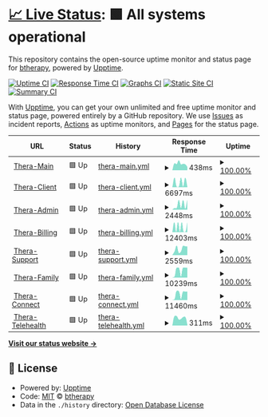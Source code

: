 # [📈 Live Status](https://btherapy.github.io/upptime): <!--live status--> **🟩 All systems operational**

This repository contains the open-source uptime monitor and status page for [btherapy](https://btherapy.github.io/upptime), powered by [Upptime](https://github.com/upptime/upptime).

[![Uptime CI](https://github.com/btherapy/upptime/workflows/Uptime%20CI/badge.svg)](https://github.com/btherapy/upptime/actions?query=workflow%3A%22Uptime+CI%22)
[![Response Time CI](https://github.com/btherapy/upptime/workflows/Response%20Time%20CI/badge.svg)](https://github.com/btherapy/upptime/actions?query=workflow%3A%22Response+Time+CI%22)
[![Graphs CI](https://github.com/btherapy/upptime/workflows/Graphs%20CI/badge.svg)](https://github.com/btherapy/upptime/actions?query=workflow%3A%22Graphs+CI%22)
[![Static Site CI](https://github.com/btherapy/upptime/workflows/Static%20Site%20CI/badge.svg)](https://github.com/btherapy/upptime/actions?query=workflow%3A%22Static+Site+CI%22)
[![Summary CI](https://github.com/btherapy/upptime/workflows/Summary%20CI/badge.svg)](https://github.com/btherapy/upptime/actions?query=workflow%3A%22Summary+CI%22)

With [Upptime](https://upptime.js.org), you can get your own unlimited and free uptime monitor and status page, powered entirely by a GitHub repository. We use [Issues](https://github.com/btherapy/upptime/issues) as incident reports, [Actions](https://github.com/btherapy/upptime/actions) as uptime monitors, and [Pages](https://btherapy.github.io/upptime) for the status page.

<!--start: status pages-->
<!-- This summary is generated by Upptime (https://github.com/upptime/upptime) -->
<!-- Do not edit this manually, your changes will be overwritten -->
<!-- prettier-ignore -->
| URL | Status | History | Response Time | Uptime |
| --- | ------ | ------- | ------------- | ------ |
| <img alt="" src="https://icons.duckduckgo.com/ip3/onboarding.therapiasoftware.com.ico" height="13"> [Thera-Main](https://onboarding.therapiasoftware.com/sign_up) | 🟩 Up | [thera-main.yml](https://github.com/btherapy/upptime/commits/HEAD/history/thera-main.yml) | <details><summary><img alt="Response time graph" src="./graphs/thera-main/response-time-week.png" height="20"> 438ms</summary><br><a href="https://btherapy.github.io/upptime/history/thera-main"><img alt="Response time 678" src="https://img.shields.io/endpoint?url=https%3A%2F%2Fraw.githubusercontent.com%2Fbtherapy%2Fupptime%2FHEAD%2Fapi%2Fthera-main%2Fresponse-time.json"></a><br><a href="https://btherapy.github.io/upptime/history/thera-main"><img alt="24-hour response time 230" src="https://img.shields.io/endpoint?url=https%3A%2F%2Fraw.githubusercontent.com%2Fbtherapy%2Fupptime%2FHEAD%2Fapi%2Fthera-main%2Fresponse-time-day.json"></a><br><a href="https://btherapy.github.io/upptime/history/thera-main"><img alt="7-day response time 438" src="https://img.shields.io/endpoint?url=https%3A%2F%2Fraw.githubusercontent.com%2Fbtherapy%2Fupptime%2FHEAD%2Fapi%2Fthera-main%2Fresponse-time-week.json"></a><br><a href="https://btherapy.github.io/upptime/history/thera-main"><img alt="30-day response time 722" src="https://img.shields.io/endpoint?url=https%3A%2F%2Fraw.githubusercontent.com%2Fbtherapy%2Fupptime%2FHEAD%2Fapi%2Fthera-main%2Fresponse-time-month.json"></a><br><a href="https://btherapy.github.io/upptime/history/thera-main"><img alt="1-year response time 678" src="https://img.shields.io/endpoint?url=https%3A%2F%2Fraw.githubusercontent.com%2Fbtherapy%2Fupptime%2FHEAD%2Fapi%2Fthera-main%2Fresponse-time-year.json"></a></details> | <details><summary><a href="https://btherapy.github.io/upptime/history/thera-main">100.00%</a></summary><a href="https://btherapy.github.io/upptime/history/thera-main"><img alt="All-time uptime 100.00%" src="https://img.shields.io/endpoint?url=https%3A%2F%2Fraw.githubusercontent.com%2Fbtherapy%2Fupptime%2FHEAD%2Fapi%2Fthera-main%2Fuptime.json"></a><br><a href="https://btherapy.github.io/upptime/history/thera-main"><img alt="24-hour uptime 100.00%" src="https://img.shields.io/endpoint?url=https%3A%2F%2Fraw.githubusercontent.com%2Fbtherapy%2Fupptime%2FHEAD%2Fapi%2Fthera-main%2Fuptime-day.json"></a><br><a href="https://btherapy.github.io/upptime/history/thera-main"><img alt="7-day uptime 100.00%" src="https://img.shields.io/endpoint?url=https%3A%2F%2Fraw.githubusercontent.com%2Fbtherapy%2Fupptime%2FHEAD%2Fapi%2Fthera-main%2Fuptime-week.json"></a><br><a href="https://btherapy.github.io/upptime/history/thera-main"><img alt="30-day uptime 100.00%" src="https://img.shields.io/endpoint?url=https%3A%2F%2Fraw.githubusercontent.com%2Fbtherapy%2Fupptime%2FHEAD%2Fapi%2Fthera-main%2Fuptime-month.json"></a><br><a href="https://btherapy.github.io/upptime/history/thera-main"><img alt="1-year uptime 100.00%" src="https://img.shields.io/endpoint?url=https%3A%2F%2Fraw.githubusercontent.com%2Fbtherapy%2Fupptime%2FHEAD%2Fapi%2Fthera-main%2Fuptime-year.json"></a></details>
| <img alt="" src="https://icons.duckduckgo.com/ip3/ops.therapiaclient.com.ico" height="13"> [Thera-Client](https://ops.therapiaclient.com/client/sign_in) | 🟩 Up | [thera-client.yml](https://github.com/btherapy/upptime/commits/HEAD/history/thera-client.yml) | <details><summary><img alt="Response time graph" src="./graphs/thera-client/response-time-week.png" height="20"> 6697ms</summary><br><a href="https://btherapy.github.io/upptime/history/thera-client"><img alt="Response time 8554" src="https://img.shields.io/endpoint?url=https%3A%2F%2Fraw.githubusercontent.com%2Fbtherapy%2Fupptime%2FHEAD%2Fapi%2Fthera-client%2Fresponse-time.json"></a><br><a href="https://btherapy.github.io/upptime/history/thera-client"><img alt="24-hour response time 307" src="https://img.shields.io/endpoint?url=https%3A%2F%2Fraw.githubusercontent.com%2Fbtherapy%2Fupptime%2FHEAD%2Fapi%2Fthera-client%2Fresponse-time-day.json"></a><br><a href="https://btherapy.github.io/upptime/history/thera-client"><img alt="7-day response time 6697" src="https://img.shields.io/endpoint?url=https%3A%2F%2Fraw.githubusercontent.com%2Fbtherapy%2Fupptime%2FHEAD%2Fapi%2Fthera-client%2Fresponse-time-week.json"></a><br><a href="https://btherapy.github.io/upptime/history/thera-client"><img alt="30-day response time 8595" src="https://img.shields.io/endpoint?url=https%3A%2F%2Fraw.githubusercontent.com%2Fbtherapy%2Fupptime%2FHEAD%2Fapi%2Fthera-client%2Fresponse-time-month.json"></a><br><a href="https://btherapy.github.io/upptime/history/thera-client"><img alt="1-year response time 8554" src="https://img.shields.io/endpoint?url=https%3A%2F%2Fraw.githubusercontent.com%2Fbtherapy%2Fupptime%2FHEAD%2Fapi%2Fthera-client%2Fresponse-time-year.json"></a></details> | <details><summary><a href="https://btherapy.github.io/upptime/history/thera-client">100.00%</a></summary><a href="https://btherapy.github.io/upptime/history/thera-client"><img alt="All-time uptime 100.00%" src="https://img.shields.io/endpoint?url=https%3A%2F%2Fraw.githubusercontent.com%2Fbtherapy%2Fupptime%2FHEAD%2Fapi%2Fthera-client%2Fuptime.json"></a><br><a href="https://btherapy.github.io/upptime/history/thera-client"><img alt="24-hour uptime 100.00%" src="https://img.shields.io/endpoint?url=https%3A%2F%2Fraw.githubusercontent.com%2Fbtherapy%2Fupptime%2FHEAD%2Fapi%2Fthera-client%2Fuptime-day.json"></a><br><a href="https://btherapy.github.io/upptime/history/thera-client"><img alt="7-day uptime 100.00%" src="https://img.shields.io/endpoint?url=https%3A%2F%2Fraw.githubusercontent.com%2Fbtherapy%2Fupptime%2FHEAD%2Fapi%2Fthera-client%2Fuptime-week.json"></a><br><a href="https://btherapy.github.io/upptime/history/thera-client"><img alt="30-day uptime 100.00%" src="https://img.shields.io/endpoint?url=https%3A%2F%2Fraw.githubusercontent.com%2Fbtherapy%2Fupptime%2FHEAD%2Fapi%2Fthera-client%2Fuptime-month.json"></a><br><a href="https://btherapy.github.io/upptime/history/thera-client"><img alt="1-year uptime 100.00%" src="https://img.shields.io/endpoint?url=https%3A%2F%2Fraw.githubusercontent.com%2Fbtherapy%2Fupptime%2FHEAD%2Fapi%2Fthera-client%2Fuptime-year.json"></a></details>
| <img alt="" src="https://icons.duckduckgo.com/ip3/therasoftware.net.ico" height="13"> [Thera-Admin](https://therasoftware.net/admins/sign_in) | 🟩 Up | [thera-admin.yml](https://github.com/btherapy/upptime/commits/HEAD/history/thera-admin.yml) | <details><summary><img alt="Response time graph" src="./graphs/thera-admin/response-time-week.png" height="20"> 2448ms</summary><br><a href="https://btherapy.github.io/upptime/history/thera-admin"><img alt="Response time 3450" src="https://img.shields.io/endpoint?url=https%3A%2F%2Fraw.githubusercontent.com%2Fbtherapy%2Fupptime%2FHEAD%2Fapi%2Fthera-admin%2Fresponse-time.json"></a><br><a href="https://btherapy.github.io/upptime/history/thera-admin"><img alt="24-hour response time 4826" src="https://img.shields.io/endpoint?url=https%3A%2F%2Fraw.githubusercontent.com%2Fbtherapy%2Fupptime%2FHEAD%2Fapi%2Fthera-admin%2Fresponse-time-day.json"></a><br><a href="https://btherapy.github.io/upptime/history/thera-admin"><img alt="7-day response time 2448" src="https://img.shields.io/endpoint?url=https%3A%2F%2Fraw.githubusercontent.com%2Fbtherapy%2Fupptime%2FHEAD%2Fapi%2Fthera-admin%2Fresponse-time-week.json"></a><br><a href="https://btherapy.github.io/upptime/history/thera-admin"><img alt="30-day response time 3659" src="https://img.shields.io/endpoint?url=https%3A%2F%2Fraw.githubusercontent.com%2Fbtherapy%2Fupptime%2FHEAD%2Fapi%2Fthera-admin%2Fresponse-time-month.json"></a><br><a href="https://btherapy.github.io/upptime/history/thera-admin"><img alt="1-year response time 3450" src="https://img.shields.io/endpoint?url=https%3A%2F%2Fraw.githubusercontent.com%2Fbtherapy%2Fupptime%2FHEAD%2Fapi%2Fthera-admin%2Fresponse-time-year.json"></a></details> | <details><summary><a href="https://btherapy.github.io/upptime/history/thera-admin">100.00%</a></summary><a href="https://btherapy.github.io/upptime/history/thera-admin"><img alt="All-time uptime 100.00%" src="https://img.shields.io/endpoint?url=https%3A%2F%2Fraw.githubusercontent.com%2Fbtherapy%2Fupptime%2FHEAD%2Fapi%2Fthera-admin%2Fuptime.json"></a><br><a href="https://btherapy.github.io/upptime/history/thera-admin"><img alt="24-hour uptime 100.00%" src="https://img.shields.io/endpoint?url=https%3A%2F%2Fraw.githubusercontent.com%2Fbtherapy%2Fupptime%2FHEAD%2Fapi%2Fthera-admin%2Fuptime-day.json"></a><br><a href="https://btherapy.github.io/upptime/history/thera-admin"><img alt="7-day uptime 100.00%" src="https://img.shields.io/endpoint?url=https%3A%2F%2Fraw.githubusercontent.com%2Fbtherapy%2Fupptime%2FHEAD%2Fapi%2Fthera-admin%2Fuptime-week.json"></a><br><a href="https://btherapy.github.io/upptime/history/thera-admin"><img alt="30-day uptime 100.00%" src="https://img.shields.io/endpoint?url=https%3A%2F%2Fraw.githubusercontent.com%2Fbtherapy%2Fupptime%2FHEAD%2Fapi%2Fthera-admin%2Fuptime-month.json"></a><br><a href="https://btherapy.github.io/upptime/history/thera-admin"><img alt="1-year uptime 100.00%" src="https://img.shields.io/endpoint?url=https%3A%2F%2Fraw.githubusercontent.com%2Fbtherapy%2Fupptime%2FHEAD%2Fapi%2Fthera-admin%2Fuptime-year.json"></a></details>
| <img alt="" src="https://icons.duckduckgo.com/ip3/ops.therapiabilling.com.ico" height="13"> [Thera-Billing](https://ops.therapiabilling.com/users/sign_in) | 🟩 Up | [thera-billing.yml](https://github.com/btherapy/upptime/commits/HEAD/history/thera-billing.yml) | <details><summary><img alt="Response time graph" src="./graphs/thera-billing/response-time-week.png" height="20"> 12403ms</summary><br><a href="https://btherapy.github.io/upptime/history/thera-billing"><img alt="Response time 9876" src="https://img.shields.io/endpoint?url=https%3A%2F%2Fraw.githubusercontent.com%2Fbtherapy%2Fupptime%2FHEAD%2Fapi%2Fthera-billing%2Fresponse-time.json"></a><br><a href="https://btherapy.github.io/upptime/history/thera-billing"><img alt="24-hour response time 24064" src="https://img.shields.io/endpoint?url=https%3A%2F%2Fraw.githubusercontent.com%2Fbtherapy%2Fupptime%2FHEAD%2Fapi%2Fthera-billing%2Fresponse-time-day.json"></a><br><a href="https://btherapy.github.io/upptime/history/thera-billing"><img alt="7-day response time 12403" src="https://img.shields.io/endpoint?url=https%3A%2F%2Fraw.githubusercontent.com%2Fbtherapy%2Fupptime%2FHEAD%2Fapi%2Fthera-billing%2Fresponse-time-week.json"></a><br><a href="https://btherapy.github.io/upptime/history/thera-billing"><img alt="30-day response time 12418" src="https://img.shields.io/endpoint?url=https%3A%2F%2Fraw.githubusercontent.com%2Fbtherapy%2Fupptime%2FHEAD%2Fapi%2Fthera-billing%2Fresponse-time-month.json"></a><br><a href="https://btherapy.github.io/upptime/history/thera-billing"><img alt="1-year response time 9876" src="https://img.shields.io/endpoint?url=https%3A%2F%2Fraw.githubusercontent.com%2Fbtherapy%2Fupptime%2FHEAD%2Fapi%2Fthera-billing%2Fresponse-time-year.json"></a></details> | <details><summary><a href="https://btherapy.github.io/upptime/history/thera-billing">100.00%</a></summary><a href="https://btherapy.github.io/upptime/history/thera-billing"><img alt="All-time uptime 100.00%" src="https://img.shields.io/endpoint?url=https%3A%2F%2Fraw.githubusercontent.com%2Fbtherapy%2Fupptime%2FHEAD%2Fapi%2Fthera-billing%2Fuptime.json"></a><br><a href="https://btherapy.github.io/upptime/history/thera-billing"><img alt="24-hour uptime 100.00%" src="https://img.shields.io/endpoint?url=https%3A%2F%2Fraw.githubusercontent.com%2Fbtherapy%2Fupptime%2FHEAD%2Fapi%2Fthera-billing%2Fuptime-day.json"></a><br><a href="https://btherapy.github.io/upptime/history/thera-billing"><img alt="7-day uptime 100.00%" src="https://img.shields.io/endpoint?url=https%3A%2F%2Fraw.githubusercontent.com%2Fbtherapy%2Fupptime%2FHEAD%2Fapi%2Fthera-billing%2Fuptime-week.json"></a><br><a href="https://btherapy.github.io/upptime/history/thera-billing"><img alt="30-day uptime 100.00%" src="https://img.shields.io/endpoint?url=https%3A%2F%2Fraw.githubusercontent.com%2Fbtherapy%2Fupptime%2FHEAD%2Fapi%2Fthera-billing%2Fuptime-month.json"></a><br><a href="https://btherapy.github.io/upptime/history/thera-billing"><img alt="1-year uptime 100.00%" src="https://img.shields.io/endpoint?url=https%3A%2F%2Fraw.githubusercontent.com%2Fbtherapy%2Fupptime%2FHEAD%2Fapi%2Fthera-billing%2Fuptime-year.json"></a></details>
| <img alt="" src="https://icons.duckduckgo.com/ip3/ops.therapiasupport.com.ico" height="13"> [Thera-Support](https://ops.therapiasupport.com/en) | 🟩 Up | [thera-support.yml](https://github.com/btherapy/upptime/commits/HEAD/history/thera-support.yml) | <details><summary><img alt="Response time graph" src="./graphs/thera-support/response-time-week.png" height="20"> 2559ms</summary><br><a href="https://btherapy.github.io/upptime/history/thera-support"><img alt="Response time 2560" src="https://img.shields.io/endpoint?url=https%3A%2F%2Fraw.githubusercontent.com%2Fbtherapy%2Fupptime%2FHEAD%2Fapi%2Fthera-support%2Fresponse-time.json"></a><br><a href="https://btherapy.github.io/upptime/history/thera-support"><img alt="24-hour response time 3424" src="https://img.shields.io/endpoint?url=https%3A%2F%2Fraw.githubusercontent.com%2Fbtherapy%2Fupptime%2FHEAD%2Fapi%2Fthera-support%2Fresponse-time-day.json"></a><br><a href="https://btherapy.github.io/upptime/history/thera-support"><img alt="7-day response time 2559" src="https://img.shields.io/endpoint?url=https%3A%2F%2Fraw.githubusercontent.com%2Fbtherapy%2Fupptime%2FHEAD%2Fapi%2Fthera-support%2Fresponse-time-week.json"></a><br><a href="https://btherapy.github.io/upptime/history/thera-support"><img alt="30-day response time 2691" src="https://img.shields.io/endpoint?url=https%3A%2F%2Fraw.githubusercontent.com%2Fbtherapy%2Fupptime%2FHEAD%2Fapi%2Fthera-support%2Fresponse-time-month.json"></a><br><a href="https://btherapy.github.io/upptime/history/thera-support"><img alt="1-year response time 2560" src="https://img.shields.io/endpoint?url=https%3A%2F%2Fraw.githubusercontent.com%2Fbtherapy%2Fupptime%2FHEAD%2Fapi%2Fthera-support%2Fresponse-time-year.json"></a></details> | <details><summary><a href="https://btherapy.github.io/upptime/history/thera-support">100.00%</a></summary><a href="https://btherapy.github.io/upptime/history/thera-support"><img alt="All-time uptime 99.97%" src="https://img.shields.io/endpoint?url=https%3A%2F%2Fraw.githubusercontent.com%2Fbtherapy%2Fupptime%2FHEAD%2Fapi%2Fthera-support%2Fuptime.json"></a><br><a href="https://btherapy.github.io/upptime/history/thera-support"><img alt="24-hour uptime 100.00%" src="https://img.shields.io/endpoint?url=https%3A%2F%2Fraw.githubusercontent.com%2Fbtherapy%2Fupptime%2FHEAD%2Fapi%2Fthera-support%2Fuptime-day.json"></a><br><a href="https://btherapy.github.io/upptime/history/thera-support"><img alt="7-day uptime 100.00%" src="https://img.shields.io/endpoint?url=https%3A%2F%2Fraw.githubusercontent.com%2Fbtherapy%2Fupptime%2FHEAD%2Fapi%2Fthera-support%2Fuptime-week.json"></a><br><a href="https://btherapy.github.io/upptime/history/thera-support"><img alt="30-day uptime 99.96%" src="https://img.shields.io/endpoint?url=https%3A%2F%2Fraw.githubusercontent.com%2Fbtherapy%2Fupptime%2FHEAD%2Fapi%2Fthera-support%2Fuptime-month.json"></a><br><a href="https://btherapy.github.io/upptime/history/thera-support"><img alt="1-year uptime 99.97%" src="https://img.shields.io/endpoint?url=https%3A%2F%2Fraw.githubusercontent.com%2Fbtherapy%2Fupptime%2FHEAD%2Fapi%2Fthera-support%2Fuptime-year.json"></a></details>
| <img alt="" src="https://icons.duckduckgo.com/ip3/ops.therapiafamily.com.ico" height="13"> [Thera-Family](https://ops.therapiafamily.com/family/sign_in) | 🟩 Up | [thera-family.yml](https://github.com/btherapy/upptime/commits/HEAD/history/thera-family.yml) | <details><summary><img alt="Response time graph" src="./graphs/thera-family/response-time-week.png" height="20"> 10239ms</summary><br><a href="https://btherapy.github.io/upptime/history/thera-family"><img alt="Response time 11399" src="https://img.shields.io/endpoint?url=https%3A%2F%2Fraw.githubusercontent.com%2Fbtherapy%2Fupptime%2FHEAD%2Fapi%2Fthera-family%2Fresponse-time.json"></a><br><a href="https://btherapy.github.io/upptime/history/thera-family"><img alt="24-hour response time 13707" src="https://img.shields.io/endpoint?url=https%3A%2F%2Fraw.githubusercontent.com%2Fbtherapy%2Fupptime%2FHEAD%2Fapi%2Fthera-family%2Fresponse-time-day.json"></a><br><a href="https://btherapy.github.io/upptime/history/thera-family"><img alt="7-day response time 10239" src="https://img.shields.io/endpoint?url=https%3A%2F%2Fraw.githubusercontent.com%2Fbtherapy%2Fupptime%2FHEAD%2Fapi%2Fthera-family%2Fresponse-time-week.json"></a><br><a href="https://btherapy.github.io/upptime/history/thera-family"><img alt="30-day response time 12761" src="https://img.shields.io/endpoint?url=https%3A%2F%2Fraw.githubusercontent.com%2Fbtherapy%2Fupptime%2FHEAD%2Fapi%2Fthera-family%2Fresponse-time-month.json"></a><br><a href="https://btherapy.github.io/upptime/history/thera-family"><img alt="1-year response time 11399" src="https://img.shields.io/endpoint?url=https%3A%2F%2Fraw.githubusercontent.com%2Fbtherapy%2Fupptime%2FHEAD%2Fapi%2Fthera-family%2Fresponse-time-year.json"></a></details> | <details><summary><a href="https://btherapy.github.io/upptime/history/thera-family">100.00%</a></summary><a href="https://btherapy.github.io/upptime/history/thera-family"><img alt="All-time uptime 100.00%" src="https://img.shields.io/endpoint?url=https%3A%2F%2Fraw.githubusercontent.com%2Fbtherapy%2Fupptime%2FHEAD%2Fapi%2Fthera-family%2Fuptime.json"></a><br><a href="https://btherapy.github.io/upptime/history/thera-family"><img alt="24-hour uptime 100.00%" src="https://img.shields.io/endpoint?url=https%3A%2F%2Fraw.githubusercontent.com%2Fbtherapy%2Fupptime%2FHEAD%2Fapi%2Fthera-family%2Fuptime-day.json"></a><br><a href="https://btherapy.github.io/upptime/history/thera-family"><img alt="7-day uptime 100.00%" src="https://img.shields.io/endpoint?url=https%3A%2F%2Fraw.githubusercontent.com%2Fbtherapy%2Fupptime%2FHEAD%2Fapi%2Fthera-family%2Fuptime-week.json"></a><br><a href="https://btherapy.github.io/upptime/history/thera-family"><img alt="30-day uptime 100.00%" src="https://img.shields.io/endpoint?url=https%3A%2F%2Fraw.githubusercontent.com%2Fbtherapy%2Fupptime%2FHEAD%2Fapi%2Fthera-family%2Fuptime-month.json"></a><br><a href="https://btherapy.github.io/upptime/history/thera-family"><img alt="1-year uptime 100.00%" src="https://img.shields.io/endpoint?url=https%3A%2F%2Fraw.githubusercontent.com%2Fbtherapy%2Fupptime%2FHEAD%2Fapi%2Fthera-family%2Fuptime-year.json"></a></details>
| <img alt="" src="https://icons.duckduckgo.com/ip3/ops.therapiaconnect.com.ico" height="13"> [Thera-Connect](https://ops.therapiaconnect.com/referrals/sign_in) | 🟩 Up | [thera-connect.yml](https://github.com/btherapy/upptime/commits/HEAD/history/thera-connect.yml) | <details><summary><img alt="Response time graph" src="./graphs/thera-connect/response-time-week.png" height="20"> 11460ms</summary><br><a href="https://btherapy.github.io/upptime/history/thera-connect"><img alt="Response time 12355" src="https://img.shields.io/endpoint?url=https%3A%2F%2Fraw.githubusercontent.com%2Fbtherapy%2Fupptime%2FHEAD%2Fapi%2Fthera-connect%2Fresponse-time.json"></a><br><a href="https://btherapy.github.io/upptime/history/thera-connect"><img alt="24-hour response time 15121" src="https://img.shields.io/endpoint?url=https%3A%2F%2Fraw.githubusercontent.com%2Fbtherapy%2Fupptime%2FHEAD%2Fapi%2Fthera-connect%2Fresponse-time-day.json"></a><br><a href="https://btherapy.github.io/upptime/history/thera-connect"><img alt="7-day response time 11460" src="https://img.shields.io/endpoint?url=https%3A%2F%2Fraw.githubusercontent.com%2Fbtherapy%2Fupptime%2FHEAD%2Fapi%2Fthera-connect%2Fresponse-time-week.json"></a><br><a href="https://btherapy.github.io/upptime/history/thera-connect"><img alt="30-day response time 13765" src="https://img.shields.io/endpoint?url=https%3A%2F%2Fraw.githubusercontent.com%2Fbtherapy%2Fupptime%2FHEAD%2Fapi%2Fthera-connect%2Fresponse-time-month.json"></a><br><a href="https://btherapy.github.io/upptime/history/thera-connect"><img alt="1-year response time 12355" src="https://img.shields.io/endpoint?url=https%3A%2F%2Fraw.githubusercontent.com%2Fbtherapy%2Fupptime%2FHEAD%2Fapi%2Fthera-connect%2Fresponse-time-year.json"></a></details> | <details><summary><a href="https://btherapy.github.io/upptime/history/thera-connect">100.00%</a></summary><a href="https://btherapy.github.io/upptime/history/thera-connect"><img alt="All-time uptime 99.97%" src="https://img.shields.io/endpoint?url=https%3A%2F%2Fraw.githubusercontent.com%2Fbtherapy%2Fupptime%2FHEAD%2Fapi%2Fthera-connect%2Fuptime.json"></a><br><a href="https://btherapy.github.io/upptime/history/thera-connect"><img alt="24-hour uptime 100.00%" src="https://img.shields.io/endpoint?url=https%3A%2F%2Fraw.githubusercontent.com%2Fbtherapy%2Fupptime%2FHEAD%2Fapi%2Fthera-connect%2Fuptime-day.json"></a><br><a href="https://btherapy.github.io/upptime/history/thera-connect"><img alt="7-day uptime 100.00%" src="https://img.shields.io/endpoint?url=https%3A%2F%2Fraw.githubusercontent.com%2Fbtherapy%2Fupptime%2FHEAD%2Fapi%2Fthera-connect%2Fuptime-week.json"></a><br><a href="https://btherapy.github.io/upptime/history/thera-connect"><img alt="30-day uptime 99.96%" src="https://img.shields.io/endpoint?url=https%3A%2F%2Fraw.githubusercontent.com%2Fbtherapy%2Fupptime%2FHEAD%2Fapi%2Fthera-connect%2Fuptime-month.json"></a><br><a href="https://btherapy.github.io/upptime/history/thera-connect"><img alt="1-year uptime 99.97%" src="https://img.shields.io/endpoint?url=https%3A%2F%2Fraw.githubusercontent.com%2Fbtherapy%2Fupptime%2FHEAD%2Fapi%2Fthera-connect%2Fuptime-year.json"></a></details>
| <img alt="" src="https://icons.duckduckgo.com/ip3/telehealth.therapiasoftware.com.ico" height="13"> [Thera-Telehealth](https://telehealth.therapiasoftware.com/test) | 🟩 Up | [thera-telehealth.yml](https://github.com/btherapy/upptime/commits/HEAD/history/thera-telehealth.yml) | <details><summary><img alt="Response time graph" src="./graphs/thera-telehealth/response-time-week.png" height="20"> 311ms</summary><br><a href="https://btherapy.github.io/upptime/history/thera-telehealth"><img alt="Response time 209" src="https://img.shields.io/endpoint?url=https%3A%2F%2Fraw.githubusercontent.com%2Fbtherapy%2Fupptime%2FHEAD%2Fapi%2Fthera-telehealth%2Fresponse-time.json"></a><br><a href="https://btherapy.github.io/upptime/history/thera-telehealth"><img alt="24-hour response time 26" src="https://img.shields.io/endpoint?url=https%3A%2F%2Fraw.githubusercontent.com%2Fbtherapy%2Fupptime%2FHEAD%2Fapi%2Fthera-telehealth%2Fresponse-time-day.json"></a><br><a href="https://btherapy.github.io/upptime/history/thera-telehealth"><img alt="7-day response time 311" src="https://img.shields.io/endpoint?url=https%3A%2F%2Fraw.githubusercontent.com%2Fbtherapy%2Fupptime%2FHEAD%2Fapi%2Fthera-telehealth%2Fresponse-time-week.json"></a><br><a href="https://btherapy.github.io/upptime/history/thera-telehealth"><img alt="30-day response time 210" src="https://img.shields.io/endpoint?url=https%3A%2F%2Fraw.githubusercontent.com%2Fbtherapy%2Fupptime%2FHEAD%2Fapi%2Fthera-telehealth%2Fresponse-time-month.json"></a><br><a href="https://btherapy.github.io/upptime/history/thera-telehealth"><img alt="1-year response time 209" src="https://img.shields.io/endpoint?url=https%3A%2F%2Fraw.githubusercontent.com%2Fbtherapy%2Fupptime%2FHEAD%2Fapi%2Fthera-telehealth%2Fresponse-time-year.json"></a></details> | <details><summary><a href="https://btherapy.github.io/upptime/history/thera-telehealth">100.00%</a></summary><a href="https://btherapy.github.io/upptime/history/thera-telehealth"><img alt="All-time uptime 100.00%" src="https://img.shields.io/endpoint?url=https%3A%2F%2Fraw.githubusercontent.com%2Fbtherapy%2Fupptime%2FHEAD%2Fapi%2Fthera-telehealth%2Fuptime.json"></a><br><a href="https://btherapy.github.io/upptime/history/thera-telehealth"><img alt="24-hour uptime 100.00%" src="https://img.shields.io/endpoint?url=https%3A%2F%2Fraw.githubusercontent.com%2Fbtherapy%2Fupptime%2FHEAD%2Fapi%2Fthera-telehealth%2Fuptime-day.json"></a><br><a href="https://btherapy.github.io/upptime/history/thera-telehealth"><img alt="7-day uptime 100.00%" src="https://img.shields.io/endpoint?url=https%3A%2F%2Fraw.githubusercontent.com%2Fbtherapy%2Fupptime%2FHEAD%2Fapi%2Fthera-telehealth%2Fuptime-week.json"></a><br><a href="https://btherapy.github.io/upptime/history/thera-telehealth"><img alt="30-day uptime 100.00%" src="https://img.shields.io/endpoint?url=https%3A%2F%2Fraw.githubusercontent.com%2Fbtherapy%2Fupptime%2FHEAD%2Fapi%2Fthera-telehealth%2Fuptime-month.json"></a><br><a href="https://btherapy.github.io/upptime/history/thera-telehealth"><img alt="1-year uptime 100.00%" src="https://img.shields.io/endpoint?url=https%3A%2F%2Fraw.githubusercontent.com%2Fbtherapy%2Fupptime%2FHEAD%2Fapi%2Fthera-telehealth%2Fuptime-year.json"></a></details>

<!--end: status pages-->

[**Visit our status website →**](https://btherapy.github.io/upptime)

## 📄 License

- Powered by: [Upptime](https://github.com/upptime/upptime)
- Code: [MIT](./LICENSE) © [btherapy](https://btherapy.github.io/upptime)
- Data in the `./history` directory: [Open Database License](https://opendatacommons.org/licenses/odbl/1-0/)
